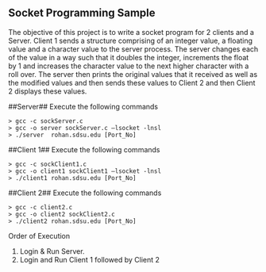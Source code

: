 ## Socket Programming Sample ##

The objective of this project is to write a socket program for 2 clients and a Server. Client 1 sends a structure comprising of an integer value, a floating value and a character value to the server process. The server changes each of the value in a way such that it doubles the integer, increments the float by 1 and increases the character value to the next higher character with a roll over. The server then prints the original values that it received as well as the modified values and then sends these values to Client 2 and then Client 2 displays these values.

##Server##
Execute the following commands

    > gcc -c sockServer.c 
    > gcc -o server sockServer.c –lsocket -lnsl
    > ./server  rohan.sdsu.edu [Port_No]
    
##Client 1##
Execute the following commands

    > gcc -c sockClient1.c 
    > gcc -o client1 sockClient1 –lsocket -lnsl 
    > ./client1 rohan.sdsu.edu [Port_No]
    
##Client 2##
Execute the following commands

    > gcc -c client2.c 
    > gcc -o client2 sockClient2.c 
    > ./client2 rohan.sdsu.edu [Port_No]

Order of Execution
1. Login & Run Server.
2. Login and Run  Client 1 followed by Client 2





